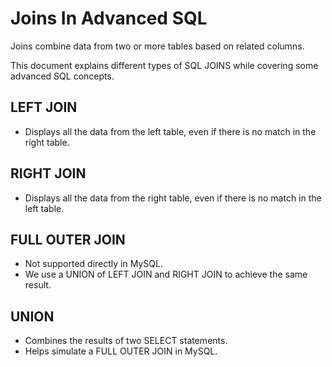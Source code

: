 # Joins In Advanced SQL

Joins combine data from two or more tables based on related columns.

This document explains different types of SQL JOINS while covering some advanced SQL concepts.

## LEFT JOIN
- Displays all the data from the left table, even if there is no match in the right table.

## RIGHT JOIN
- Displays all the data from the right table, even if there is no match in the left table.

## FULL OUTER JOIN
- Not supported directly in MySQL.
- We use a UNION of LEFT JOIN and RIGHT JOIN to achieve the same result.

## UNION
- Combines the results of two SELECT statements.
- Helps simulate a FULL OUTER JOIN in MySQL.
